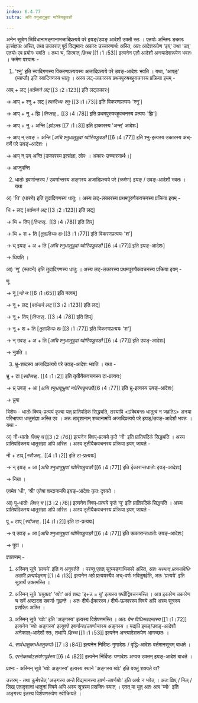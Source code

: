 ```yaml
---
index: 6.4.77
sutra: अचि श्नुधातुभ्रुवां य्वोरियङुवङौ

---
```

अनेन सूत्रेण त्रिविधानामङ्गानामजादिप्रत्यये परे इयङ्/उवङ् आदेशौ उक्तौ स्तः । एतयोः अन्तिमः ङकारः इत्संज्ञकः अस्ति, तथा ङकारात् पूर्वं विद्यमानः अकारः उच्चारणार्थः अस्ति, अतः आदेशरूपेण 'इय्' तथा 'उव्' एतयोः एव प्रयोगः भवति ।               तथा च, ङित्वात् _ङिच्च_ [[1।1।53]] इत्यनेन एतौ आदेशौ अन्त्यादेशरूपेण भवतः । क्रमेण पश्यामः -



1) 'श्नु' इति स्वादिगणस्य विकरणप्रत्ययस्य अजादिप्रत्यये परे उवङ्-आदेशः भवति ।  यथा, 'आप्ऌ' (व्याप्तौ) इति स्वादिगणस्य धातुः । अस्य लट्-लकारस्य प्रथमपुरुषबहुवचनस्य प्रक्रिया इयम् -

        

आप् + लट् [_वर्तमाने लट्_ [[3।2।123]] इति लट्लकारः]

→ आप् + श्नु + लट् [_स्वादिभ्यः श्नुः_ [[3।1।73]] इति विकरणप्रत्ययः 'श्नु']

→ आप् + नु + झि [_तिप्तस्..._ [[3।4।78]] इति प्रथमपुरुषबहुवचनस्य प्रत्ययः 'झि']

→ आप् + नु + अन्ति [_झोऽन्तः_ [[7।1।3]] इति झकारस्य 'अन्त्' आदेशः]

→ आप् न् उवङ् + अन्ति [_अचि श्नुधातुभ्रुवां य्वोरियङुवङौ_ [[6।4।77]] इति श्नु-इत्यस्य उकारस्य अच्-वर्णे परे उवङ्-आदेशः ।      

→ आप् न् उव् अन्ति [ङकारस्य इत्संज्ञा, लोपः । अकारः उच्चारणार्थः।]              

→ आप्नुवन्ति 



2)  धातोः इवर्णान्तस्य / उवर्णान्तस्य अङ्गस्य अजादिप्रत्यये परे (क्रमेण) इयङ् / उवङ्-आदेशौ भवतः । यथा



अ) 'धि' (धारणे) इति तुदादिगणस्य धातुः । अस्य लट्-लकारस्य प्रथमपुरुषैकवचनस्य प्रक्रिया इयम् -

धि + लट् [_वर्तमाने लट्_ [[3।2।123]] इति लट्]

→ धि + तिप् [_तिप्तस्.._ [[3।4।78]] इति तिप्]

→ धि + श + ति [_तुदादिभ्यः शः_ [[3।1।77]] इति विकरणप्रत्ययः 'श']

→ ध् इयङ् + अ + ति [_अचि श्नुधातुभ्रुवां य्वोरियङुवङौ_ [[6।4।77]] इति इयङ्-आदेशः]

→ धियति । 

                     

आ) 'णू' (स्तवने) इति तुदादिगणस्य धातुः । अस्य लट्-लकारस्य प्रथमपुरुषैकवचनस्य प्रक्रिया इयम् -

णू

→ नू [_णो नः_ [[6।1।65]] इति नत्वम्]

→ नू + लट् [_वर्तमाने लट्_ [[3।2।123]] इति लट्]

→ नू + तिप् [_तिप्तस्.._ [[3।4।78]] इति तिप्]

→ नू + श + ति [_तुदादिभ्यः शः_ [[3।1।77]] इति विकरणप्रत्ययः 'श']

→ न्  उवङ् + अ + ति [_अचि श्नुधातुभ्रुवां य्वोरियङुवङौ_ [[6।4।77]] इति उवङ्-आदेशः]

→ नुवति । 

                     

3) भ्रू-शब्दस्य अजादिप्रत्यये परे उवङ्-आदेशः भवति । यथा -

भ्रू + टा   [_स्वौजस्.._ [[4।1।2]] इति तृतीयैकवचनस्य टा-प्रत्ययः]       

→ भ्र् उवङ् + आ [_अचि श्नुधातुभ्रुवां य्वोरियङुवङौ_[[6।4।77]] इति भ्रू-इत्यस्य उवङ्-आदेशः]

→ भ्रुवा

 

विशेषः - धातोः क्विप्-प्रत्ययं कृत्वा यत् प्रातिपदिकं सिद्ध्यति, तस्यापि <ऽक्विबन्तः धातुत्वं न जहतिऽ> अनया परिभाषया धातुसंज्ञा अस्ति एव । अतः तादृशानाम् शब्दानामपि अजादिप्रत्यये परे इयङ्/उवङ्-आदेशौ भवतः । यथा -



अ) नी-धातोः _क्विप् च_ [[3।2।76]] इत्यनेन क्विप्-प्रत्यये कृते 'नी' इति प्रातिपदिकं सिद्ध्यति । अस्य प्रातिपदिकस्य धातुसंज्ञा अपि अस्ति ।  अस्य तृतीयैकवचनस्य प्रक्रिया इयम् जायते - 

नी + टाप् [_स्वौजस्.._ [[4।1।2]] इति टा-प्रत्ययः]       

→ न् इयङ् + आ [_अचि श्नुधातुभ्रुवां य्वोरियङुवङौ_ [[6।4।77]] इति ईकारान्तधातोः इयङ्-आदेशः]

→ निया ।

             

एवमेव 'धी', 'श्री' एतेषां शब्दानामपि इयङ्-आदेशः कृतः दृश्यते ।

       

आ) पू-धातोः _क्विप् च_ [[3।2।76]] इत्यनेन क्विप्-प्रत्यये कृते 'पू' इति प्रातिपदिकं सिद्ध्यति । अस्य प्रातिपदिकस्य धातुसंज्ञा अपि अस्ति ।  अस्य तृतीयैकवचनस्य प्रक्रिया इयम् जायते - 

पू + टाप् [_स्वौजस्.._ [[4।1।2]] इति टा-प्रत्ययः]       

→ प्  उवङ् + आ [_अचि श्नुधातुभ्रुवां य्वोरियङुवङौ_ [[6।4।77]] इति ऊकारान्तधातोः उयङ्-आदेशः]

→ पुवा ।

      

ज्ञातव्यम् -             

1. अस्मिन् सूत्रे 'प्रत्यये' इति न अनुवर्तते । परन्तु एतत् सूत्रमङ्गाधिकारे अस्ति, अतः _यस्मात् प्रत्ययविधिः तदादि प्रत्ययेङ्गम्_  [[1।4।13]] इत्यनेन अग्रे प्रत्ययस्यैव अच्-वर्णः भवितुमर्हति, अतः 'प्रत्यये' इति सूत्रार्थे उक्तमस्ति । 

2. अस्मिन् सूत्रे 'प्रयुक्तः' 'य्वोः' अयं शब्दः 'इ+उ = यु' इत्यस्य षष्ठीद्विवचनमस्ति । अत्र इकारेण उकारेण च सर्वे अष्टादश सवर्णाः गृह्नन्ते । अतः दीर्घ-ईकारस्य / दीर्घ-ऊकारस्य विषये अपि अस्य सूत्रस्य प्रसक्तिः अस्ति ।

3. अस्मिन् सूत्रे 'य्वोः' इति 'अङ्गस्य' इत्यस्य विशेषणमस्ति । अतः _येन विधिस्तदन्तस्य_ [[1।1।72]] इत्यनेन 'य्वोः अङ्गस्य' इत्युक्ते इवर्णान्त/उवर्णान्तस्य अङ्गस्य । यद्यपि इयङ्/उवङ्-आदेशौ अनेकाल्-आदेशौ स्तः, तथापि _ङिच्च_ [[1।1।53]] इत्यनेन अन्त्यादेशरूपेण आगच्छतः ।                                        

4. _सार्वधातुकार्धधातुकयोः_ [[7।3।84]] इत्यनेन निर्दिष्टः गुणादेशः / वृद्धि-आदेशः वर्तमानसूत्रम् बाधते ।

5. _एरनेकाचोऽसंयोगपूर्वस्य_ [[6।4।82]] इत्यनेन निर्दिष्टः  यणादेशः अप्यत्र उक्तम् इयङ्-आदेशं बाधते ।       

                            

प्रश्नः - अस्मिन् सूत्रे 'य्वोः अङ्गस्य' इत्यस्य स्थाने 'अङ्गस्य य्वोः' इति वक्तुं शक्यते वा? 

उत्तरम् - तथा कुर्मश्चेत् 'अङ्गस्य अन्ते विद्यमानस्य इवर्ण-उवर्णयोः' इति अर्थः न भवेत् । अतः क्षिप् / मिल् / लिख् एतादृशानां धातूनां विषये अपि अस्य सूत्रस्य प्रसक्तिः स्यात् । एतत् मा भूत् अतः अत्र 'य्वोः' इति अङ्गस्य इतस्य विशेषणरूपेण स्वीक्रियते । 